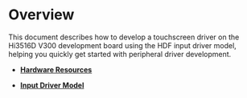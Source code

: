 # Overview<a name="EN-US_TOPIC_0000001157063303"></a>

This document describes how to develop a touchscreen driver on the Hi3516D V300 development board using the HDF input driver model, helping you quickly get started with  peripheral driver development.

-   **[Hardware Resources](hardware-resources.md)**  

-   **[Input Driver Model](input-driver-model.md)**  


